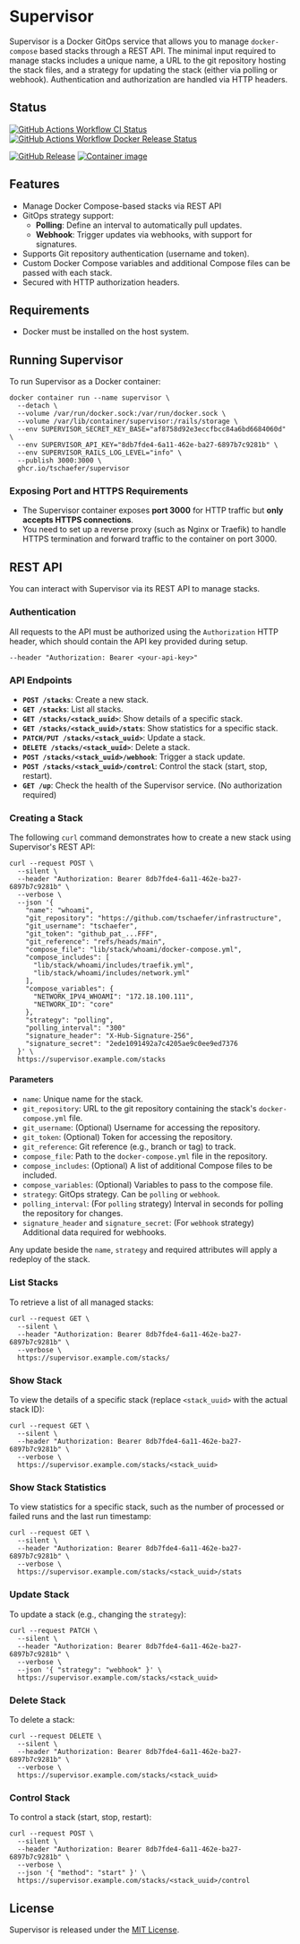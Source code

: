 
# Supervisor

Supervisor is a Docker GitOps service that allows you to manage `docker-compose` based stacks through a REST API. The minimal input required to manage stacks includes a unique name, a URL to the git repository hosting the stack files, and a strategy for updating the stack (either via polling or webhook). Authentication and authorization are handled via HTTP headers.

## Status
[![GitHub Actions Workflow CI Status](https://img.shields.io/github/actions/workflow/status/tschaefer/supervisor/ci.yml?label=ci)](https://github.com/tschaefer/supervisor/actions)
[![GitHub Actions Workflow Docker Release Status](https://img.shields.io/github/actions/workflow/status/tschaefer/supervisor/docker-release.yml?label=docker-release)](https://github.com/tschaefer/supervisor/actions)

[![GitHub Release](https://img.shields.io/github/v/release/tschaefer/supervisor)](https://github.com/tschaefer/supervisor/releases/latest)
[![Container image](https://img.shields.io/badge/image-latest-blue)](https://github.com/tschaefer/supervisor/pkgs/container/supervisor/latest)

## Features

- Manage Docker Compose-based stacks via REST API
- GitOps strategy support:
  - **Polling**: Define an interval to automatically pull updates.
  - **Webhook**: Trigger updates via webhooks, with support for signatures.
- Supports Git repository authentication (username and token).
- Custom Docker Compose variables and additional Compose files can be passed with each stack.
- Secured with HTTP authorization headers.

## Requirements

- Docker must be installed on the host system.

## Running Supervisor

To run Supervisor as a Docker container:

```
docker container run --name supervisor \
  --detach \
  --volume /var/run/docker.sock:/var/run/docker.sock \
  --volume /var/lib/container/supervisor:/rails/storage \
  --env SUPERVISOR_SECRET_KEY_BASE="af8758d92e3eccfbcc84a6bd6684060d" \
  --env SUPERVISOR_API_KEY="8db7fde4-6a11-462e-ba27-6897b7c9281b" \
  --env SUPERVISOR_RAILS_LOG_LEVEL="info" \
  --publish 3000:3000 \
  ghcr.io/tschaefer/supervisor
```

### Exposing Port and HTTPS Requirements

- The Supervisor container exposes **port 3000** for HTTP traffic but **only accepts HTTPS connections**.
- You need to set up a reverse proxy (such as Nginx or Traefik) to handle HTTPS termination and forward traffic to the container on port 3000.

## REST API

You can interact with Supervisor via its REST API to manage stacks.

### Authentication

All requests to the API must be authorized using the `Authorization` HTTP header, which should contain the API key provided during setup.

```
--header "Authorization: Bearer <your-api-key>"
```

### API Endpoints

- **`POST /stacks`**: Create a new stack.
- **`GET /stacks`**: List all stacks.
- **`GET /stacks/<stack_uuid>`**: Show details of a specific stack.
- **`GET /stacks/<stack_uuid>/stats`**: Show statistics for a specific stack.
- **`PATCH/PUT /stacks/<stack_uuid>`**: Update a stack.
- **`DELETE /stacks/<stack_uuid>`**: Delete a stack.
- **`POST /stacks/<stack_uuid>/webhook`**: Trigger a stack update.
- **`POST /stacks/<stack_uuid>/control`**: Control the stack (start, stop, restart).
- **`GET /up`**: Check the health of the Supervisor service. (No authorization required)

### Creating a Stack

The following `curl` command demonstrates how to create a new stack using Supervisor's REST API:

```
curl --request POST \
  --silent \
  --header "Authorization: Bearer 8db7fde4-6a11-462e-ba27-6897b7c9281b" \
  --verbose \
  --json '{
    "name": "whoami",
    "git_repository": "https://github.com/tschaefer/infrastructure",
    "git_username": "tschaefer",
    "git_token": "github_pat_...FFF",
    "git_reference": "refs/heads/main",
    "compose_file": "lib/stack/whoami/docker-compose.yml",
    "compose_includes": [
      "lib/stack/whoami/includes/traefik.yml",
      "lib/stack/whoami/includes/network.yml"
    ],
    "compose_variables": {
      "NETWORK_IPV4_WHOAMI": "172.18.100.111",
      "NETWORK_ID": "core"
    },
    "strategy": "polling",
    "polling_interval": "300"
    "signature_header": "X-Hub-Signature-256",
    "signature_secret": "2ede1091492a7c4205ae9c0ee9ed7376
  }' \
  https://supervisor.example.com/stacks
```

#### Parameters

- `name`: Unique name for the stack.
- `git_repository`: URL to the git repository containing the stack's `docker-compose.yml` file.
- `git_username`: (Optional) Username for accessing the repository.
- `git_token`: (Optional) Token for accessing the repository.
- `git_reference`: Git reference (e.g., branch or tag) to track.
- `compose_file`: Path to the `docker-compose.yml` file in the repository.
- `compose_includes`: (Optional) A list of additional Compose files to be included.
- `compose_variables`: (Optional) Variables to pass to the compose file.
- `strategy`: GitOps strategy. Can be `polling` or `webhook`.
- `polling_interval`: (For `polling` strategy) Interval in seconds for polling the repository for changes.
- `signature_header` and `signature_secret`: (For `webhook` strategy) Additional data required for webhooks.

Any update beside the `name`, `strategy` and required attributes will apply a redeploy of the stack.

### List Stacks

To retrieve a list of all managed stacks:

```
curl --request GET \
  --silent \
  --header "Authorization: Bearer 8db7fde4-6a11-462e-ba27-6897b7c9281b" \
  --verbose \
  https://supervisor.example.com/stacks/
```

### Show Stack

To view the details of a specific stack (replace `<stack_uuid>` with the actual stack ID):

```
curl --request GET \
  --silent \
  --header "Authorization: Bearer 8db7fde4-6a11-462e-ba27-6897b7c9281b" \
  --verbose \
  https://supervisor.example.com/stacks/<stack_uuid>
```

### Show Stack Statistics

To view statistics for a specific stack, such as the number of processed or failed runs and the last run timestamp:

```
curl --request GET \
  --silent \
  --header "Authorization: Bearer 8db7fde4-6a11-462e-ba27-6897b7c9281b" \
  --verbose \
  https://supervisor.example.com/stacks/<stack_uuid>/stats
```

### Update Stack

To update a stack (e.g., changing the `strategy`):

```
curl --request PATCH \
  --silent \
  --header "Authorization: Bearer 8db7fde4-6a11-462e-ba27-6897b7c9281b" \
  --verbose \
  --json '{ "strategy": "webhook" }' \
  https://supervisor.example.com/stacks/<stack_uuid>
```

### Delete Stack

To delete a stack:

```
curl --request DELETE \
  --silent \
  --header "Authorization: Bearer 8db7fde4-6a11-462e-ba27-6897b7c9281b" \
  --verbose \
  https://supervisor.example.com/stacks/<stack_uuid>
```

### Control Stack

To control a stack (start, stop, restart):

```
curl --request POST \
  --silent \
  --header "Authorization: Bearer 8db7fde4-6a11-462e-ba27-6897b7c9281b" \
  --verbose \
  --json '{ "method": "start" }' \
  https://supervisor.example.com/stacks/<stack_uuid>/control
```

## License

Supervisor is released under the [MIT License](https://opensource.org/licenses/MIT).
